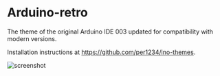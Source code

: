 Arduino-retro
==========

The theme of the original Arduino IDE 003 updated for compatibility with modern versions.

Installation instructions at https://github.com/per1234/ino-themes.

![screenshot](https://github.com/per1234/ino-themes/raw/Arduino-retro/screenshot.jpg)
